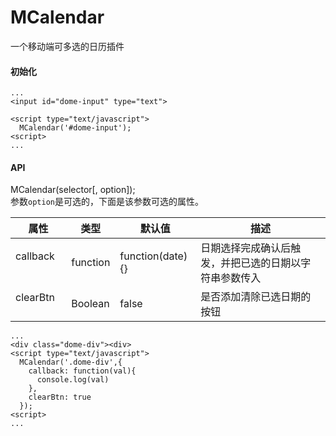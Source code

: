 # MCalendar
一个移动端可多选的日历插件

#### 初始化
```
...
<input id="dome-input" type="text">

<script type="text/javascript">
  MCalendar('#dome-input');
<script>
...

```

#### API
MCalendar(selector[, option]);  
参数`option`是可选的，下面是该参数可选的属性。  

|属性       |类型   |默认值        |描述|
|--------       |---      |---            |---
|callback       |function |function(date){}  | 日期选择完成确认后触发，并把已选的日期以字符串参数传入
|clearBtn       |Boolean  |false             | 是否添加清除已选日期的按钮

```
...
<div class="dome-div"><div>
<script type="text/javascript">
  MCalendar('.dome-div',{
    callback: function(val){
      console.log(val)
    },
    clearBtn: true
  });
<script>
...
```
